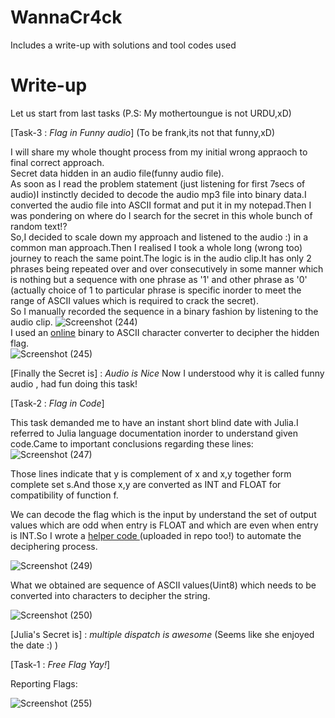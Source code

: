# WannaCr4ck
Includes a write-up with solutions and tool codes used

# Write-up
Let us start from last tasks  (P.S: My mothertoungue is not URDU,xD)

[Task-3 : *Flag in Funny audio*] (To be frank,its not that funny,xD)

I will share my whole thought process from my initial wrong appraoch to final correct approach.
<br>
Secret data hidden in an audio file(funny audio file).<br>
As soon as I read the problem statement (just listening for first 7secs of audio)I instinctly decided to decode the audio mp3 file into binary data.I converted the audio file into ASCII format and put it in my notepad.Then I was pondering on where do I search for the secret in this whole bunch of random text!?<br>
So,I decided to scale down my approach and listened to the audio :) in a common man approach.Then I realised I took a whole long (wrong too) journey to reach the same point.The logic is in the audio clip.It has only 2 phrases being repeated over and over consecutively in some manner which is nothing but a sequence with one phrase as '1' and other phrase as '0' (actually choice of 1 to particular phrase is specific inorder to meet the range of ASCII values which is required to crack the secret).<br>So I manually recorded the sequence in a binary fashion by listening to the audio clip.
![Screenshot (244)](https://user-images.githubusercontent.com/54037421/124306892-a4ae8980-db84-11eb-81d9-5f227137ca9a.png)
<br>
I used an <a href="https://www.binaryhexconverter.com/binary-to-ascii-text-converter">online</a> binary to ASCII character converter to decipher the hidden flag.
<br>
![Screenshot (245)](https://user-images.githubusercontent.com/54037421/124307664-c52b1380-db85-11eb-978b-4ae1d63d5c77.png)

[Finally the Secret is] : *Audio is Nice*
Now I understood why it is called funny audio , had fun doing this task!

[Task-2 : *Flag in Code*]

This task demanded me to have an instant short blind date with Julia.I referred to Julia language documentation inorder to understand given code.Came to important conclusions regarding these lines:
![Screenshot (247)](https://user-images.githubusercontent.com/54037421/124308335-ca3c9280-db86-11eb-979a-5b67238fbd7a.png)

Those lines indicate that y is complement of x and x,y together form complete set s.And those x,y are converted as INT and FLOAT for compatibility of function f.

We can decode the flag which is the input by understand the set of output values which are odd when entry is FLOAT and which are even when entry is INT.So I wrote a <a href="https://github.com/AbhignAB149/WannaCr4ck/blob/main/helper_Code"> helper code <a> (uploaded in repo too!) to automate the deciphering process.
  
 ![Screenshot (249)](https://user-images.githubusercontent.com/54037421/124309532-7af76180-db88-11eb-829e-0a2730e07416.png)

  
What we obtained are sequence of ASCII values(Uint8) which needs to be converted into characters to decipher the string.
  
  ![Screenshot (250)](https://user-images.githubusercontent.com/54037421/124309299-2522b980-db88-11eb-8878-a8587d339e9b.png)

 [Julia's Secret is] : *multiple dispatch is awesome* (Seems like she enjoyed the date :) )
  
[Task-1 : *Free Flag Yay!*]
  
  Reporting Flags:
  
  ![Screenshot (255)](https://user-images.githubusercontent.com/54037421/124311800-ec84df00-db8b-11eb-9459-6a7203394744.png)

  
 

 

 

